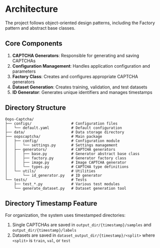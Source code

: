 # Architecture

The project follows object-oriented design patterns, including the Factory pattern and abstract base classes.

## Core Components

1. **CAPTCHA Generators**: Responsible for generating and saving CAPTCHAs
2. **Configuration Management**: Handles application configuration and parameters
3. **Factory Class**: Creates and configures appropriate CAPTCHA generators
4. **Dataset Generation**: Creates training, validation, and test datasets
5. **ID Generator**: Generates unique identifiers and manages timestamps

## Directory Structure

```
Oops-Captcha/
├── configs/                  # Configuration files
│   └── default.yaml          # Default configuration
├── data/                     # Data storage directory
├── oopscaptcha/              # Main package
│   ├── config/               # Configuration module
│   │   └── settings.py       # Settings management
│   ├── generators/           # CAPTCHA generators
│   │   ├── base.py           # Generator abstract base class
│   │   ├── factory.py        # Generator factory class
│   │   ├── image.py          # Image CAPTCHA generator
│   │   └── types.py          # CAPTCHA type definitions
│   └── utils/                # Utilities
│       └── id_generator.py   # ID generator
└── tests/                    # Tests
    ├── test_*.py             # Various test modules
    └── generate_dataset.py   # Dataset generation tool
```

## Directory Timestamp Feature

For organization, the system uses timestamped directories:
1. Single CAPTCHAs are saved in `output_dir/{timestamp}/samples` and `output_dir/{timestamp}/labels`
2. Datasets are saved in `dataset_output_dir/{timestamp}/<split>` where `<split>` is `train`, `val`, or `test` 